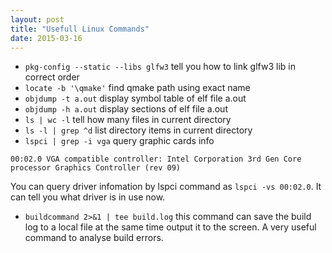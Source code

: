 ```yaml
---
layout: post
title: "Usefull Linux Commands" 
date: 2015-03-16
---
```

- `pkg-config --static --libs glfw3`  tell you how to link glfw3 lib in correct order  
- `locate -b '\qmake'` find qmake path using exact name
- `objdump -t a.out` display symbol table of elf file a.out
- `objdump -h a.out` display sections of elf file a.out
- `ls | wc -l` tell how many files in current directory 
- `ls -l | grep ^d` list directory items in current directory
- `lspci | grep -i vga` query graphic cards info   
```
00:02.0 VGA compatible controller: Intel Corporation 3rd Gen Core processor Graphics Controller (rev 09)
```   
You can query driver infomation by lspci command as `lspci -vs 00:02.0`. It can tell you what driver is in use now.   
- `buildcommand 2>&1 | tee build.log` this command can save the build log to a local file at the same time output it 
 to the screen. A very useful command to analyse build errors.


